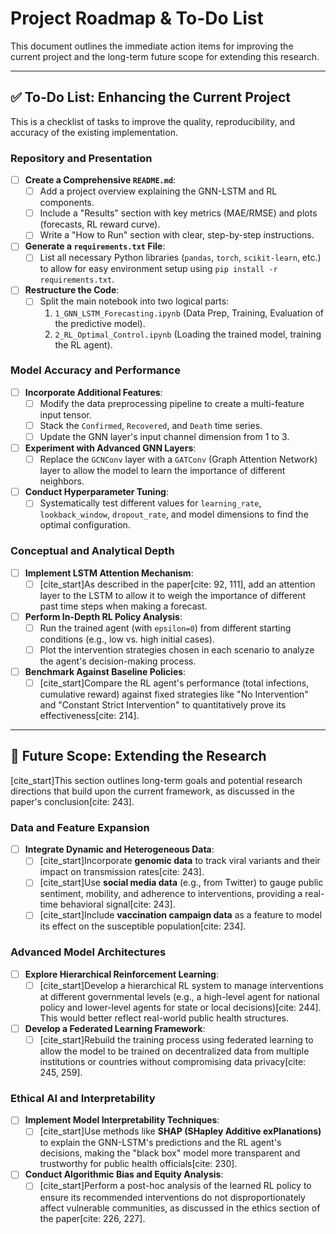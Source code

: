 # Project Roadmap & To-Do List

This document outlines the immediate action items for improving the current project and the long-term future scope for extending this research.

---

## ✅ To-Do List: Enhancing the Current Project

This is a checklist of tasks to improve the quality, reproducibility, and accuracy of the existing implementation.

### Repository and Presentation
- [ ] **Create a Comprehensive `README.md`**:
    - [ ] Add a project overview explaining the GNN-LSTM and RL components.
    - [ ] Include a "Results" section with key metrics (MAE/RMSE) and plots (forecasts, RL reward curve).
    - [ ] Write a "How to Run" section with clear, step-by-step instructions.
- [ ] **Generate a `requirements.txt` File**:
    - [ ] List all necessary Python libraries (`pandas`, `torch`, `scikit-learn`, etc.) to allow for easy environment setup using `pip install -r requirements.txt`.
- [ ] **Restructure the Code**:
    - [ ] Split the main notebook into two logical parts:
        1. `1_GNN_LSTM_Forecasting.ipynb` (Data Prep, Training, Evaluation of the predictive model).
        2. `2_RL_Optimal_Control.ipynb` (Loading the trained model, training the RL agent).

### Model Accuracy and Performance
- [ ] **Incorporate Additional Features**:
    - [ ] Modify the data preprocessing pipeline to create a multi-feature input tensor.
    - [ ] Stack the `Confirmed`, `Recovered`, and `Death` time series.
    - [ ] Update the GNN layer's input channel dimension from 1 to 3.
- [ ] **Experiment with Advanced GNN Layers**:
    - [ ] Replace the `GCNConv` layer with a `GATConv` (Graph Attention Network) layer to allow the model to learn the importance of different neighbors.
- [ ] **Conduct Hyperparameter Tuning**:
    - [ ] Systematically test different values for `learning_rate`, `lookback_window`, `dropout_rate`, and model dimensions to find the optimal configuration.

### Conceptual and Analytical Depth
- [ ] **Implement LSTM Attention Mechanism**:
    - [ ] [cite_start]As described in the paper[cite: 92, 111], add an attention layer to the LSTM to allow it to weigh the importance of different past time steps when making a forecast.
- [ ] **Perform In-Depth RL Policy Analysis**:
    - [ ] Run the trained agent (with `epsilon=0`) from different starting conditions (e.g., low vs. high initial cases).
    - [ ] Plot the intervention strategies chosen in each scenario to analyze the agent's decision-making process.
- [ ] **Benchmark Against Baseline Policies**:
    - [ ] [cite_start]Compare the RL agent's performance (total infections, cumulative reward) against fixed strategies like "No Intervention" and "Constant Strict Intervention" to quantitatively prove its effectiveness[cite: 214].

---

## 🚀 Future Scope: Extending the Research

[cite_start]This section outlines long-term goals and potential research directions that build upon the current framework, as discussed in the paper's conclusion[cite: 243].

### Data and Feature Expansion
- [ ] **Integrate Dynamic and Heterogeneous Data**:
    - [ ] [cite_start]Incorporate **genomic data** to track viral variants and their impact on transmission rates[cite: 243].
    - [ ] [cite_start]Use **social media data** (e.g., from Twitter) to gauge public sentiment, mobility, and adherence to interventions, providing a real-time behavioral signal[cite: 243].
    - [ ] [cite_start]Include **vaccination campaign data** as a feature to model its effect on the susceptible population[cite: 234].

### Advanced Model Architectures
- [ ] **Explore Hierarchical Reinforcement Learning**:
    - [ ] [cite_start]Develop a hierarchical RL system to manage interventions at different governmental levels (e.g., a high-level agent for national policy and lower-level agents for state or local decisions)[cite: 244]. This would better reflect real-world public health structures.
- [ ] **Develop a Federated Learning Framework**:
    - [ ] [cite_start]Rebuild the training process using federated learning to allow the model to be trained on decentralized data from multiple institutions or countries without compromising data privacy[cite: 245, 259].

### Ethical AI and Interpretability
- [ ] **Implement Model Interpretability Techniques**:
    - [ ] [cite_start]Use methods like **SHAP (SHapley Additive exPlanations)** to explain the GNN-LSTM's predictions and the RL agent's decisions, making the "black box" model more transparent and trustworthy for public health officials[cite: 230].
- [ ] **Conduct Algorithmic Bias and Equity Analysis**:
    - [ ] [cite_start]Perform a post-hoc analysis of the learned RL policy to ensure its recommended interventions do not disproportionately affect vulnerable communities, as discussed in the ethics section of the paper[cite: 226, 227].